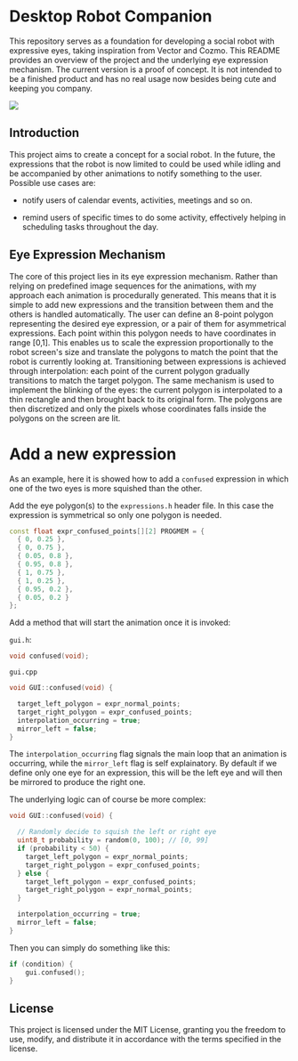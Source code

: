 # Desktop Robot Companion

This repository serves as a foundation for developing a social robot with expressive eyes, taking inspiration from Vector and Cozmo. This README provides an overview of the project and the underlying eye expression mechanism. The current version is a proof of concept. It is not intended to be a finished product and has no real usage now besides being cute and keeping you company.

![](https://github.com/ggldnl/GUI/media/animation.gif)

## Introduction

This project aims to create a concept for a social robot. In the future, the expressions that the robot is now limited to could be used while idling and be accompanied by other animations to notify something to the user. Possible use cases are:

- notify users of calendar events, activities, meetings and so on.

- remind users of specific times to do some activity, effectively helping in scheduling tasks throughout the day.

## Eye Expression Mechanism

The core of this project lies in its eye expression mechanism. Rather than relying on predefined image sequences for the animations, with my approach each animation is procedurally generated. This means that it is simple to add new expressions and the transition between them and the others is handled automatically. The user can define an 8-point polygon representing the desired eye expression, or a pair of them for asymmetrical expressions. Each point within this polygon needs to have coordinates in range [0,1]. This enables us to scale the expression proportionally to the robot screen's size and translate the polygons to match the point that the robot is currently looking at. Transitioning between expressions is achieved through interpolation: each point of the current polygon gradually transitions to match the target polygon. The same mechanism is used to implement the blinking of the eyes: the current polygon is interpolated to a thin rectangle and then brought back to its original form. The polygons are then discretized and only the pixels whose coordinates falls inside the polygons on the screen are lit.

# Add a new expression

As an example, here it is showed how to add a `confused` expression in which one of the two eyes is more squished than the other.

Add the eye polygon(s) to the `expressions.h` header file. In this case the expression is symmetrical so only one polygon is needed.

```cpp
const float expr_confused_points[][2] PROGMEM = {
  { 0, 0.25 },
  { 0, 0.75 },
  { 0.05, 0.8 },
  { 0.95, 0.8 },
  { 1, 0.75 },
  { 1, 0.25 },
  { 0.95, 0.2 },
  { 0.05, 0.2 }
};
```

Add a method that will start the animation once it is invoked:

`gui.h`:
```cpp
void confused(void);
```

`gui.cpp`
```cpp
void GUI::confused(void) {

  target_left_polygon = expr_normal_points;
  target_right_polygon = expr_confused_points;
  interpolation_occurring = true;
  mirror_left = false;
}
```

The `interpolation_occurring` flag signals the main loop that an animation is occurring, while the `mirror_left` flag is self explainatory. By default if we define only one eye for an expression, this will be the left eye and will then be mirrored to produce the right one.

The underlying logic can of course be more complex:
```cpp
void GUI::confused(void) {

  // Randomly decide to squish the left or right eye
  uint8_t probability = random(0, 100); // [0, 99]
  if (probability < 50) {
    target_left_polygon = expr_normal_points;
    target_right_polygon = expr_confused_points;
  } else {
    target_left_polygon = expr_confused_points;
    target_right_polygon = expr_normal_points;
  }

  interpolation_occurring = true;
  mirror_left = false;
}
```

Then you can simply do something like this:

```cpp
if (condition) {
    gui.confused();
}
```

## License

This project is licensed under the MIT License, granting you the freedom to use, modify, and distribute it in accordance with the terms specified in the license.

